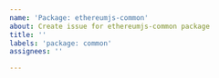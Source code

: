```yaml
---
name: 'Package: ethereumjs-common'
about: Create issue for ethereumjs-common package
title: ''
labels: 'package: common'
assignees: ''

---
```



